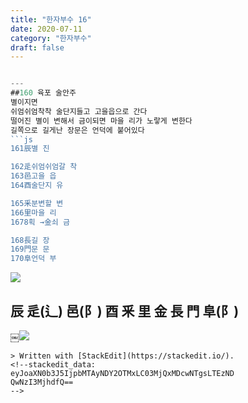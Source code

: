```yaml
---
title: "한자부수 16"
date: 2020-07-11
category: "한자부수"
draft: false
---
```


```js

---
##160 육포 술안주
별이지면
쉬엄쉬엄착착 술단지들고 고을읍으로 간다
떨어진 별이 변해서 금이되면 마을 리가 노랗게 변한다
길쪽으로 길게난 장문은 언덕에 붙어있다
```js
161辰별 진

162辵쉬엄쉬엄갈 착
163邑고을 읍
164酉술단지 유

165釆분변할 변
166里마을 리
1678획 →金쇠 금

168長길 장
169門문 문
170阜언덕 부
```
![](https://i.ibb.co/F4RCvqP/2020-07-11-2-49-26.png)
## 辰 辵(辶) 邑(阝) 酉 釆 里 金 長 門 阜(阝)

￼![](https://i.ibb.co/1zH5t8Z/160.png)
```
> Written with [StackEdit](https://stackedit.io/).
<!--stackedit_data:
eyJoaXN0b3J5IjpbMTAyNDY2OTMxLC03MjQxMDcwNTgsLTEzND
QwNzI3MjhdfQ==
-->